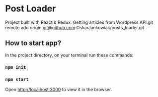 # Post Loader

Project built with React & Redux. Getting articles from Wordpress API.git remote add origin git@github.com:OskarJankowiak/posts_loader.git


## How to start app?

In the project directory, on your terminal run these commands: 
### `npm init`
### `npm start`

Open [http://localhost:3000](http://localhost:3000) to view it in the browser.
